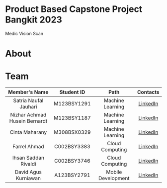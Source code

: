# Product Based Capstone Project Bangkit 2023
Medic Vision Scan



# About

# Team

|        Member's Name          |  Student ID |        Path        |                                    Contacts                              |
| :---------------------------: | :---------: | :----------------: | :----------------------------------------------------------------------: |
|     Satria Naufal Jauhari     | M123BSY1291 |  Machine Learning  | [LinkedIn](https://www.linkedin.com/in/satria-naufal-jauhari-a9526427a/) |
| Nizhar Achmad Husein Bernardt | M123BSY1187 |  Machine Learning  | [LinkedIn](https://www.linkedin.com/in/nizhar-achmad-husein-bernardt/)   |
|         Cinta Maharany        | M308BSX0329 |  Machine Learning  | [LinkedIn](https://www.linkedin.com/in/cintamhy/)                        |
|          Farrel Ahmad         | C002BSY3383 |  Cloud Computing   | [LinkedIn](https://www.linkedin.com/in/frla/)                            |
|     Ihsan Saddan Rivaldi      | C002BSY3746 |  Cloud Computing   | [LinkedIn](https://www.linkedin.com/in/saddanr/)                         |
|     David Agus Kurniawan      | A123BSY2791 | Mobile Development | [LinkedIn](https://www.linkedin.com/in/david-agus-kurniawan-ab7a37206/)  |
